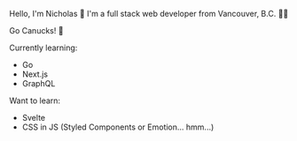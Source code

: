 Hello, I'm Nicholas 👋 I'm a full stack web developer from Vancouver, B.C. 🚵‍♂️ 

Go Canucks! 🏒

Currently learning: 
- Go 
- Next.js 
- GraphQL

Want to learn:
- Svelte
- CSS in JS (Styled Components or Emotion... hmm...)
